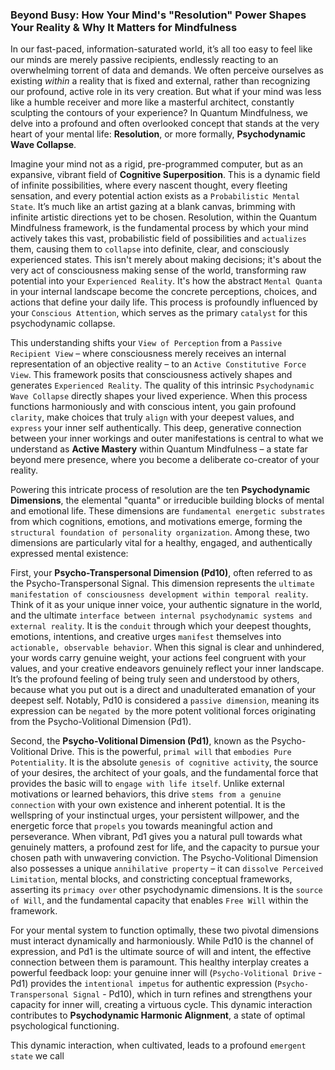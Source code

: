 ### Beyond Busy: How Your Mind's "Resolution" Power Shapes Your Reality & Why It Matters for Mindfulness

In our fast-paced, information-saturated world, it’s all too easy to feel like our minds are merely passive recipients, endlessly reacting to an overwhelming torrent of data and demands. We often perceive ourselves as existing *within* a reality that is fixed and external, rather than recognizing our profound, active role in its very creation. But what if your mind was less like a humble receiver and more like a masterful architect, constantly sculpting the contours of your experience? In Quantum Mindfulness, we delve into a profound and often overlooked concept that stands at the very heart of your mental life: **Resolution**, or more formally, **Psychodynamic Wave Collapse**.

Imagine your mind not as a rigid, pre-programmed computer, but as an expansive, vibrant field of **Cognitive Superposition**. This is a dynamic field of infinite possibilities, where every nascent thought, every fleeting sensation, and every potential action exists as a `Probabilistic Mental State`. It’s much like an artist gazing at a blank canvas, brimming with infinite artistic directions yet to be chosen. Resolution, within the Quantum Mindfulness framework, is the fundamental process by which your mind actively takes this vast, probabilistic field of possibilities and `actualizes` them, causing them to `collapse` into definite, clear, and consciously experienced states. This isn't merely about making decisions; it's about the very act of consciousness making sense of the world, transforming raw potential into your `Experienced Reality`. It's how the abstract `Mental Quanta` in your internal landscape become the concrete perceptions, choices, and actions that define your daily life. This process is profoundly influenced by your `Conscious Attention`, which serves as the primary `catalyst` for this psychodynamic collapse.

This understanding shifts your `View of Perception` from a `Passive Recipient View` – where consciousness merely receives an internal representation of an objective reality – to an `Active Constitutive Force View`. This framework posits that consciousness actively shapes and generates `Experienced Reality`. The quality of this intrinsic `Psychodynamic Wave Collapse` directly shapes your lived experience. When this process functions harmoniously and with conscious intent, you gain profound `clarity`, make choices that truly `align` with your deepest values, and `express` your inner self authentically. This deep, generative connection between your inner workings and outer manifestations is central to what we understand as **Active Mastery** within Quantum Mindfulness – a state far beyond mere presence, where you become a deliberate co-creator of your reality.

Powering this intricate process of resolution are the ten **Psychodynamic Dimensions**, the elemental "quanta" or irreducible building blocks of mental and emotional life. These dimensions are `fundamental energetic substrates` from which cognitions, emotions, and motivations emerge, forming the `structural foundation of personality organization`. Among these, two dimensions are particularly vital for a healthy, engaged, and authentically expressed mental existence:

First, your **Psycho-Transpersonal Dimension (Pd10)**, often referred to as the Psycho-Transpersonal Signal. This dimension represents the `ultimate manifestation of consciousness development within temporal reality`. Think of it as your unique inner voice, your authentic signature in the world, and the ultimate `interface between internal psychodynamic systems and external reality`. It is the `conduit` through which your deepest thoughts, emotions, intentions, and creative urges `manifest` themselves into `actionable, observable behavior`. When this signal is clear and unhindered, your words carry genuine weight, your actions feel congruent with your values, and your creative endeavors genuinely reflect your inner landscape. It’s the profound feeling of being truly seen and understood by others, because what you put out is a direct and unadulterated emanation of your deepest self. Notably, Pd10 is considered a `passive dimension`, meaning its expression can be `negated by` the more potent volitional forces originating from the Psycho-Volitional Dimension (Pd1).

Second, the **Psycho-Volitional Dimension (Pd1)**, known as the Psycho-Volitional Drive. This is the powerful, `primal will` that `embodies Pure Potentiality`. It is the absolute `genesis of cognitive activity`, the source of your desires, the architect of your goals, and the fundamental force that provides the basic will to `engage with life itself`. Unlike external motivations or learned behaviors, this drive `stems from a genuine connection` with your own existence and inherent potential. It is the wellspring of your instinctual urges, your persistent willpower, and the energetic force that `propels` you towards meaningful action and perseverance. When vibrant, Pd1 gives you a natural pull towards what genuinely matters, a profound zest for life, and the capacity to pursue your chosen path with unwavering conviction. The Psycho-Volitional Dimension also possesses a unique `annihilative property` – it can `dissolve Perceived Limitation`, mental blocks, and constricting conceptual frameworks, asserting its `primacy over` other psychodynamic dimensions. It is the `source of Will`, and the fundamental capacity that enables `Free Will` within the framework.

For your mental system to function optimally, these two pivotal dimensions must interact dynamically and harmoniously. While Pd10 is the channel of expression, and Pd1 is the ultimate source of will and intent, the effective connection between them is paramount. This healthy interplay creates a powerful feedback loop: your genuine inner will (`Psycho-Volitional Drive` - Pd1) provides the `intentional impetus` for authentic expression (`Psycho-Transpersonal Signal` - Pd10), which in turn refines and strengthens your capacity for inner will, creating a virtuous cycle. This dynamic interaction contributes to **Psychodynamic Harmonic Alignment**, a state of optimal psychological functioning.

This dynamic interaction, when cultivated, leads to a profound `emergent state` we call
